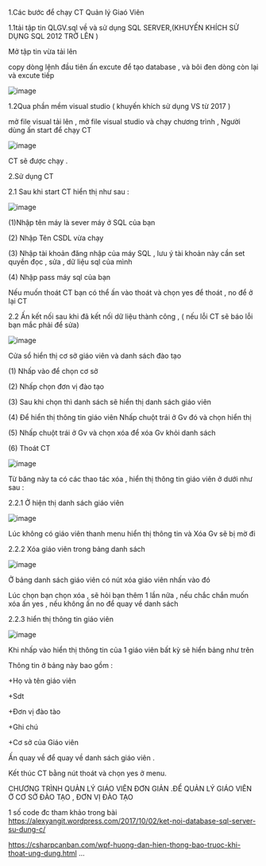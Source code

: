 1.Các bước để chạy CT Quản lý Giaó Viên 

1.1tải tập tin QLGV.sql về và sử dụng  SQL SERVER,(KHUYẾN KHÍCH SỬ DỤNG SQL 2012 TRỞ LÊN )

Mở tập tin vừa tải lên 

copy dòng lệnh đầu tiên ấn excute để tạo database , và bôi đen dòng còn lại và excute tiếp

![image](https://github.com/taochangbang123/bt1/blob/master/CHAY%20SQL.png?raw=true)

 1.2Qua phần mềm visual studio  ( khuyến khích sử dụng VS từ 2017 )

 mở file visual tải lên , mở file visual studio  và chạy chương trình , Người dùng ấn start để chạy CT
 
![image](https://github.com/taochangbang123/bt1/blob/master/BAT%20DAU%20CT.png?raw=true)

CT sẽ được chạy .





2.Sử dụng CT

2.1 Sau khi start CT hiển thị như sau : 

![image](https://github.com/taochangbang123/bt1/blob/master/KET%20NOI%20DU%20LIEU.png?raw=true)

(1)Nhập tên máy là sever máy ở SQL của bạn

(2) Nhập  Tên CSDL vừa chạy

(3)  Nhập tài khoản đăng nhập của máy SQL , lưu  ý tài khoản này cần set quyền đọc , sửa ,  dữ liệu sql của mình


(4)  Nhập pass máy sql của bạn

Nếu muốn thoát CT bạn có thể ấn vào thoát và chọn yes để thoát , no để ở lại CT

2.2 Ấn kết nối sau khi đã kết nối dữ liệu thành công , ( nếu lỗi CT sẽ báo lỗi bạn mắc phải để sửa)

![image](https://github.com/taochangbang123/bt1/blob/master/DANH%20S%C3%81CH.png?raw=true)

Cửa sổ hiển thị cơ sở giáo viên và danh sách đào tạo

(1)  Nhấp vào để chọn cơ sở

(2) Nhấp chọn đơn vị đào tạo

(3) Sau khi chọn thì danh sách sẽ hiển thị danh sách giáo viên

(4) Để hiển thị thông tin giáo viên Nhấp chuột trái  ở Gv đó và chọn hiển thị

(5) Nhấp chuột trái  ở Gv và chọn xóa để xóa Gv khỏi danh sách

(6) Thoát CT 

![image](https://github.com/taochangbang123/bt1/blob/master/101831265_263438288225349_4441083698317623296_n.png?raw=true)

 Từ băng này ta có các thao tác xóa , hiển thị thông tin giáo viên ở dưới như sau :

2.2.1 Ở hiện thị danh sách giáo viên  


![image](https://github.com/taochangbang123/bt1/blob/master/%E1%BA%A8N%20MENU.png?raw=true) 
 
 Lúc không có giáo viên thanh menu hiển thị thông tin và Xóa Gv sẽ bị mờ đi
 
 
 2.2.2 Xóa giáo viên trong bảng danh sách
 
 ![image](https://github.com/taochangbang123/bt1/blob/master/X%C3%93A%20GV.png?raw=true)
 
 Ở bảng danh sách giáo viên có nút xóa giáo viên nhấn vào đó
 
 Lúc chọn bạn chọn xóa , sẽ hỏi bạn thêm  1 lần nữa , nếu chắc chắn muốn xóa ấn yes , nếu không ấn no để quay về danh sách
 
 
 2.2.3 hiển thị thông tin giáo viên
 
![image](https://github.com/taochangbang123/bt1/blob/master/hi%E1%BB%83n%20th%E1%BB%8B%20th%C3%B4ng%20tin%20Gv.png?raw=true)

Khi nhấp vào hiển thị thông tin của 1  giáo viên bất kỳ sẽ hiển bảng như trên 

Thông tin ở bảng này bao gồm :  

+Họ và tên giáo viên

+Sdt 

+Đơn vị đào tào

+Ghi chú

+Cơ sở của Giáo viên 

Ấn quay về để quay về danh sách giáo viên .

Kết thúc CT bằng nút thoát và chọn yes ở menu.


CHƯƠNG TRÌNH QUẢN LÝ GIÁO VIÊN ĐƠN GIẢN .ĐỂ QUẢN LÝ GIÁO VIÊN Ở CƠ SỞ ĐÀO TẠO ,  ĐƠN VỊ ĐÀO TẠO

1 số code đc tham khảo trong bài https://alexyangit.wordpress.com/2017/10/02/ket-noi-database-sql-server-su-dung-c/

https://csharpcanban.com/wpf-huong-dan-hien-thong-bao-truoc-khi-thoat-ung-dung.html
...


